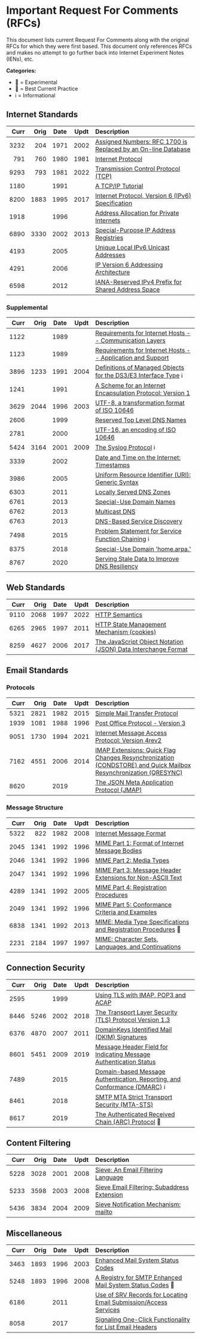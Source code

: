 # Important Request For Comments (RFCs)

This document lists current Request For Comments along with the original RFCs for which they were first based. This document only references RFCs and makes no attempt to go further back into Internet Experiment Notes (IENs), etc.

**Categories:**

* 🧪 = Experimental
* 🥼 = Best Current Practice
* ℹ = Informational

## Internet Standards

| Curr | Orig | Date | Updt | Description |
|-----:|-----:|:----:|:----:|:------------------------------------------------|
| 3232 |  204 | 1971 | 2002 | [Assigned Numbers: RFC 1700 is Replaced by an On-line Database](https://datatracker.ietf.org/doc/html/rfc3232) |
|  791 |  760 | 1980 | 1981 | [Internet Protocol](https://datatracker.ietf.org/doc/html/rfc791) |
| 9293 |  793 | 1981 | 2022 | [Transmission Control Protocol (TCP)](https://datatracker.ietf.org/doc/html/rfc9293) |
| 1180 |      | 1991 |      | [A TCP/IP Tutorial](https://datatracker.ietf.org/doc/html/rfc1180) |
| 8200 | 1883 | 1995 | 2017 | [Internet Protocol, Version 6 (IPv6) Specification](https://datatracker.ietf.org/doc/html/rfc8200)
| 1918 |      | 1996 |      | [Address Allocation for Private Internets](https://datatracker.ietf.org/doc/html/rfc1918) |
| 6890 | 3330 | 2002 | 2013 | [Special-Purpose IP Address Registries](https://datatracker.ietf.org/doc/html/rfc6890) |
| 4193 |      | 2005 |      | [Unique Local IPv6 Unicast Addresses](https://datatracker.ietf.org/doc/html/rfc4193) |
| 4291 |      | 2006 |      | [IP Version 6 Addressing Architecture](https://datatracker.ietf.org/doc/html/rfc4291) |
| 6598 |      | 2012 |      | [IANA-Reserved IPv4 Prefix for Shared Address Space](https://datatracker.ietf.org/doc/html/rfc6598) |

### Supplemental

| Curr | Orig | Date | Updt | Description |
|-----:|-----:|:----:|:----:|:------------------------------------------------|
| 1122 |      | 1989 |      | [Requirements for Internet Hosts -- Communication Layers](https://datatracker.ietf.org/doc/html/rfc1122) |
| 1123 |      | 1989 |      | [Requirements for Internet Hosts -- Application and Support](https://datatracker.ietf.org/doc/html/rfc1123) |
| 3896 | 1233 | 1991 | 2004 | [Definitions of Managed Objects for the DS3/E3 Interface Type](https://datatracker.ietf.org/doc/html/rfc3896) ℹ |
| 1241 |      | 1991 |      | [A Scheme for an Internet Encapsulation Protocol: Version 1](https://datatracker.ietf.org/doc/html/rfc1241) |
| 3629 | 2044 | 1996 | 2003 | [UTF-8, a transformation format of ISO 10646](https://datatracker.ietf.org/doc/html/rfc3629) |
| 2606 |      | 1999 |      | [Reserved Top Level DNS Names](https://datatracker.ietf.org/doc/html/rfc2606) |
| 2781 |      | 2000 |      | [UTF-16, an encoding of ISO 10646](https://datatracker.ietf.org/doc/html/rfc2781) |
| 5424 | 3164 | 2001 | 2009 | [The Syslog Protocol](https://datatracker.ietf.org/doc/html/rfc5424) ℹ |
| 3339 |      | 2002 |      | [Date and Time on the Internet: Timestamps](https://datatracker.ietf.org/doc/html/rfc3339) |
| 3986 |      | 2005 |      | [Uniform Resource Identifier (URI): Generic Syntax](https://datatracker.ietf.org/doc/html/rfc3986) |
| 6303 |      | 2011 |      | [Locally Served DNS Zones](https://datatracker.ietf.org/doc/html/rfc6303) |
| 6761 |      | 2013 |      | [Special-Use Domain Names](https://datatracker.ietf.org/doc/html/rfc6761) |
| 6762 |      | 2013 |      | [Multicast DNS](https://datatracker.ietf.org/doc/html/rfc6762) |
| 6763 |      | 2013 |      | [DNS-Based Service Discovery](https://datatracker.ietf.org/doc/html/rfc6763) |
| 7498 |      | 2015 |      | [Problem Statement for Service Function Chaining](https://datatracker.ietf.org/doc/html/rfc7498) ℹ |
| 8375 |      | 2018 |      | [Special-Use Domain 'home.arpa.'](https://datatracker.ietf.org/doc/html/rfc8375) |
| 8767 |      | 2020 |      | [Serving Stale Data to Improve DNS Resiliency](https://datatracker.ietf.org/doc/html/rfc8767) |

## Web Standards

| Curr | Orig | Date | Updt | Description |
|-----:|-----:|:----:|:----:|:------------------------------------------------|
| 9110 | 2068 | 1997 | 2022 | [HTTP Semantics](https://datatracker.ietf.org/doc/html/rfc9110) |
| 6265 | 2965 | 1997 | 2011 | [HTTP State Management Mechanism (cookies)](https://datatracker.ietf.org/doc/html/rfc6265) |
| 8259 | 4627 | 2006 | 2017 | [The JavaScript Object Notation (JSON) Data Interchange Format](https://datatracker.ietf.org/doc/html/rfc8259) |

## Email Standards

### Protocols

| Curr | Orig | Date | Updt | Description |
|-----:|-----:|:----:|:----:|:------------------------------------------------|
| 5321 | 2821 | 1982 | 2015 | [Simple Mail Transfer Protocol](https://datatracker.ietf.org/doc/html/rfc5321) |
| 1939 | 1081 | 1988 | 1996 | [Post Office Protocol - Version 3](https://datatracker.ietf.org/doc/html/rfc1939) |
| 9051 | 1730 | 1994 | 2021 | [Internet Message Access Protocol: Version 4rev2](https://datatracker.ietf.org/doc/html/rfc9051) |
| 7162 | 4551 | 2006 | 2014 | [IMAP Extensions: Quick Flag Changes Resynchronization (CONDSTORE) and Quick Mailbox Resynchronization (QRESYNC)](https://datatracker.ietf.org/doc/html/rfc7162) |
| 8620 |      | 2019 |      | [The JSON Meta Application Protocol (JMAP)](https://datatracker.ietf.org/doc/html/rfc8620) |

### Message Structure

| Curr | Orig | Date | Updt | Description |
|-----:|-----:|:----:|:----:|:------------------------------------------------|
| 5322 |  822 | 1982 | 2008 | [Internet Message Format](https://datatracker.ietf.org/doc/html/rfc5322) |
| 2045 | 1341 | 1992 | 1996 | [MIME Part 1: Format of Internet Message Bodies](https://datatracker.ietf.org/doc/html/rfc2045) |
| 2046 | 1341 | 1992 | 1996 | [MIME Part 2: Media Types](https://datatracker.ietf.org/doc/html/rfc2046) |
| 2047 | 1341 | 1992 | 1996 | [MIME Part 3: Message Header Extensions for Non-ASCII Text](https://datatracker.ietf.org/doc/html/rfc2047) |
| 4289 | 1341 | 1992 | 2005 | [MIME Part 4: Registration Procedures](https://datatracker.ietf.org/doc/html/rfc4289) |
| 2049 | 1341 | 1992 | 1996 | [MIME Part 5: Conformance Criteria and Examples](https://datatracker.ietf.org/doc/html/rfc2049) |
| 6838 | 1341 | 1992 | 2013 | [MIME: Media Type Specifications and Registration Procedures](https://datatracker.ietf.org/doc/html/rfc6838) 🥼 |
| 2231 | 2184 | 1997 | 1997 | [MIME: Character Sets, Languages, and Continuations](https://datatracker.ietf.org/doc/html/rfc2231) |

## Connection Security

| Curr | Orig | Date | Updt | Description |
|-----:|-----:|:----:|:----:|:------------------------------------------------|
| 2595 |      | 1999 |      | [Using TLS with IMAP, POP3 and ACAP](https://datatracker.ietf.org/doc/html/rfc2595) |
| 8446 | 5246 | 2002 | 2018 | [The Transport Layer Security (TLS) Protocol Version 1.3](https://datatracker.ietf.org/doc/html/rfc8446) |
| 6376 | 4870 | 2007 | 2011 | [DomainKeys Identified Mail (DKIM) Signatures](https://datatracker.ietf.org/doc/html/rfc6376) |
| 8601 | 5451 | 2009 | 2019 | [Message Header Field for Indicating Message Authentication Status](https://datatracker.ietf.org/doc/html/rfc8601) |
| 7489 |      | 2015 |      | [Domain-based Message Authentication, Reporting, and Conformance (DMARC)](https://datatracker.ietf.org/doc/html/rfc7489) ℹ |
| 8461 |      | 2018 |      | [SMTP MTA Strict Transport Security (MTA-STS)](https://datatracker.ietf.org/doc/html/rfc8461) |
| 8617 |      | 2019 |      | [The Authenticated Received Chain (ARC) Protocol](https://datatracker.ietf.org/doc/html/rfc8617) 🧪 |

## Content Filtering

| Curr | Orig | Date | Updt | Description |
|-----:|-----:|:----:|:----:|:------------------------------------------------|
| 5228 | 3028 | 2001 | 2008 | [Sieve: An Email Filtering Language](https://datatracker.ietf.org/doc/html/rfc5228) |
| 5233 | 3598 | 2003 | 2008 | [Sieve Email Filtering: Subaddress Extension](https://datatracker.ietf.org/doc/html/rfc5233) |
| 5436 | 3834 | 2004 | 2009 | [Sieve Notification Mechanism: mailto](https://datatracker.ietf.org/doc/html/rfc5436) |

## Miscellaneous

| Curr | Orig | Date | Updt | Description |
|-----:|-----:|:----:|:----:|:------------------------------------------------|
| 3463 | 1893 | 1996 | 2003 | [Enhanced Mail System Status Codes](https://datatracker.ietf.org/doc/html/rfc3463) |
| 5248 | 1893 | 1996 | 2008 | [A Registry for SMTP Enhanced Mail System Status Codes](https://datatracker.ietf.org/doc/html/rfc5248) 🥼 |
| 6186 |      | 2011 |      | [Use of SRV Records for Locating Email Submission/Access Services](https://datatracker.ietf.org/doc/html/rfc6186) |
| 8058 |      | 2017 |      | [Signaling One-Click Functionality for List Email Headers](https://datatracker.ietf.org/doc/html/rfc8058) |
